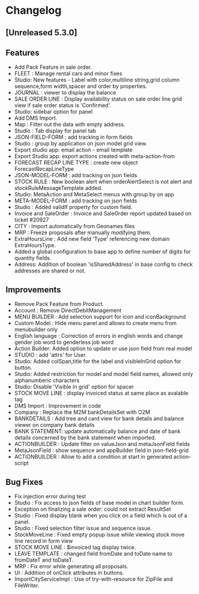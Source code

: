 # Changelog
## [Unreleased 5.3.0]
## Features
- Add Pack Feature in sale order.
- FLEET : Manage rental cars and minor fixes
- Studio: New features - Label with color,multiline string,grid column sequence,form width,spacer and order by properties. 
- JOURNAL : viewer to display the balance
- SALE ORDER LINE : Display availability status on sale order line grid view if sale order status is 'Confirmed'.
- Studio: sidebar option for panel
- Add DMS Import.
- Map : Filter out the data with empty address.
- Studio : Tab display for panel tab
- JSON-FIELD-FORM : add tracking in form fields
- Studio : group by application on json model grid view.
- Export studio app: email action - email template
- Export Studio app: export actions created with meta-action-from
- FORECAST RECAP LINE TYPE : create new object ForecastRecapLineType
- JSON-MODEL-FORM : add tracking on json fields
- STOCK RULE : New boolean alert when orderAlertSelect is not alert and stockRuleMessageTemplate added.
- Studio: MetaAction and MetaSelect menus with group by on app
- META-MODEL-FORM : add tracking on json fields
- Studio : Added validIf property for custom field.
- Invoice and SaleOrder : Invoice and SaleOrder report updated based on ticket #20927
- CITY : Import automatically from Geonames files
- MRP : Freeze proposals after manually modifying them.
- ExtraHoursLine : Add new field 'Type' referencing new domain ExtraHoursType.
- Added a global configuration to base app to define number of digits for quantity fields.
- Address: Addition of boolean 'isSharedAddress' in base config to check addresses are shared or not.

## Improvements
- Remove Pack Feature from Product.
- Account : Remove DirectDebitManagement
- MENU BUILDER : Add selection support for icon and iconBackground
- Custom Model : Hide menu panel and allows to create menu from menubuilder only
- English language : Correction of errors in english words and change gender job word to genderless job word
- Action Builder: Added option to update or use json field from real model
- STUDIO : add 'attrs' for User.
- Studio: Added colSpan,title for the label and  visibleInGrid option for button.
- Studio: Added restriction for model and model field names, allowed only alphanumberic characters
- Studio: Disable 'Visible in grid' option for spacer
- STOCK MOVE LINE : display invoiced status at same place as avalable tag
- DMS Import : Improvement in code
- Company : Replace the M2M bankDetailsSet with O2M
- BANKDETAILS : Add tree and card view for bank details and balance viewer on company bank details
- BANK STATEMENT: update automatically balance and date of bank details concerned by the bank statement when imported.
- ACTIONBUILDER : Update filter on valueJson and metaJsonField fields
- MetaJsonField : show sequence and appBuilder field in json-field-grid
- ACTIONBUILDER : Allow to add a condition at start in generated action-script

## Bug Fixes
- Fix injection error during test
- Studio : Fix access to json fields of base model in chart builder form.
- Exception on finalizing a sale order: could not extract ResultSet
- Studio : Fixed display blank when you click on a field which is out of a panel.
- Studio : Fixed selection filter issue and sequence issue.
- StockMoveLine : Fixed empty popup issue while viewing stock move line record in form view
- STOCK MOVE LINE : $invoiced tag display twice.
- LEAVE TEMPLATE : changed field fromDate and toDate name to fromDateT and toDateT.
- MRP : Fix error while generating all proposals.
- UI : Addition of onClick attributes in buttons.
- ImportCityServiceImpl : Use of try-with-resource for ZipFile and FileWriter.


